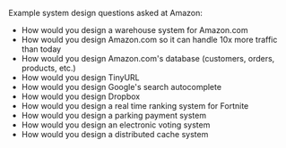 Example system design questions asked at Amazon:

- How would you design a warehouse system for Amazon.com
- How would you design Amazon.com so it can handle 10x more traffic than today
- How would you design Amazon.com's database (customers, orders, products, etc.)
- How would you design TinyURL
- How would you design Google's search autocomplete
- How would you design Dropbox
- How would you design a real time ranking system for Fortnite
- How would you design a parking payment system
- How would you design an electronic voting system
- How would you design a distributed cache system
